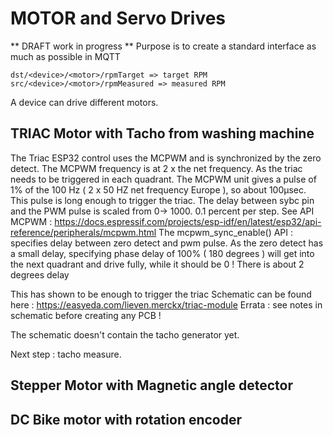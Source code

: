# MOTOR and Servo Drives 
** DRAFT work in progress **
Purpose is to create a standard interface as much as possible in MQTT 
```
dst/<device>/<motor>/rpmTarget => target RPM
src/<device>/<motor>/rpmMeasured => measured RPM
```
A device can drive different motors. 
## TRIAC Motor with Tacho from washing machine
The Triac ESP32 control uses the MCPWM and is synchronized by the zero detect.
The MCPWM frequency is at 2 x the net frequency. As the triac needs to be triggered in each quadrant.
The MCPWM unit gives a pulse of 1% of the 100 Hz ( 2 x 50 HZ net frequency Europe ), so about 100µsec. This pulse is long enough to trigger the triac. 
The delay between sybc pin and the PWM pulse is scaled from 0-> 1000. 0.1 percent per step.
See API MCPWM : https://docs.espressif.com/projects/esp-idf/en/latest/esp32/api-reference/peripherals/mcpwm.html
The mcpwm_sync_enable() API : specifies delay between zero detect and pwm pulse.
As the zero detect has a small delay, specifying phase delay of 100% ( 180 degrees ) will get into the next quadrant and drive fully, while it should be 0 !
There is about 2 degrees delay


This has shown to be enough to trigger the triac
Schematic can be found here : https://easyeda.com/lieven.merckx/triac-module
Errata : see notes in schematic before creating any PCB !

The schematic doesn't contain the tacho generator yet. 

Next step : tacho measure. 

## Stepper Motor with Magnetic angle detector
## DC Bike motor with rotation encoder